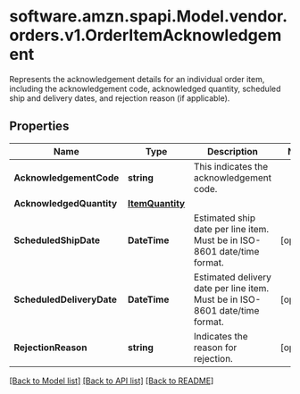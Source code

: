 # software.amzn.spapi.Model.vendor.orders.v1.OrderItemAcknowledgement
Represents the acknowledgement details for an individual order item, including the acknowledgement code, acknowledged quantity, scheduled ship and delivery dates, and rejection reason (if applicable).

## Properties

Name | Type | Description | Notes
------------ | ------------- | ------------- | -------------
**AcknowledgementCode** | **string** | This indicates the acknowledgement code. | 
**AcknowledgedQuantity** | [**ItemQuantity**](ItemQuantity.md) |  | 
**ScheduledShipDate** | **DateTime** | Estimated ship date per line item. Must be in ISO-8601 date/time format. | [optional] 
**ScheduledDeliveryDate** | **DateTime** | Estimated delivery date per line item. Must be in ISO-8601 date/time format. | [optional] 
**RejectionReason** | **string** | Indicates the reason for rejection. | [optional] 

[[Back to Model list]](../README.md#documentation-for-models) [[Back to API list]](../README.md#documentation-for-api-endpoints) [[Back to README]](../README.md)

